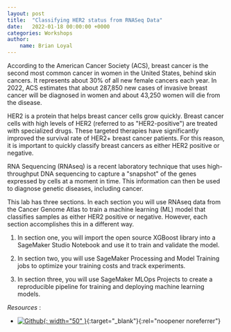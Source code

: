 ```yaml
---
layout: post
title:  "Classifying HER2 status from RNASeq Data"
date:   2022-01-18 00:00:00 +0000
categories: Workshops 
author: 
    name: Brian Loyal
---
```


According to the American Cancer Society (ACS), breast cancer is the second most common cancer in women in the United States, behind skin cancers. It represents about 30% of all new female cancers each year. In 2022, ACS estimates that about 287,850 new cases of invasive breast cancer will be diagnosed in women and about 43,250 women will die from the disease.

HER2 is a protein that helps breast cancer cells grow quickly. Breast cancer cells with high levels of HER2 (referred to as "HER2-positive") are treated with specialized drugs. These targeted therapies have significantly improved the survival rate of HER2+ breast cancer patients. For this reason, it is important to quickly classify breast cancers as either HER2 positive or negative.

RNA Sequencing (RNAseq) is a recent laboratory technique that uses high-throughput DNA sequencing to capture a "snapshot" of the genes expressed by cells at a moment in time. This information can then be used to diagnose genetic diseases, including cancer.

This lab has three sections. In each section you will use RNAseq data from the Cancer Genome Atlas to train a machine learning (ML) model that classifies samples as either HER2 positive or negative. However, each section accomplishes this in a different way.

1. In section one, you will import the open source XGBoost library into a SageMaker Studio Notebook and use it to train and validate the model.

1. In section two, you will use SageMaker Processing and Model Training jobs to optimize your training costs and track experiments.

1. In section three, you will use SageMaker MLOps Projects to create a reproducible pipeline for training and deploying machine learning models.

*Resources* :

* [![Github](https://github.githubassets.com/images/modules/logos_page/GitHub-Mark.png){: width="50" }](https://github.com/aws-samples/aws-healthcare-lifescience-ai-ml-sample-notebooks/tree/main/workshops/RNAseq_Tertiary_Analysis){:target="_blank"}{:rel="noopener noreferrer"}
